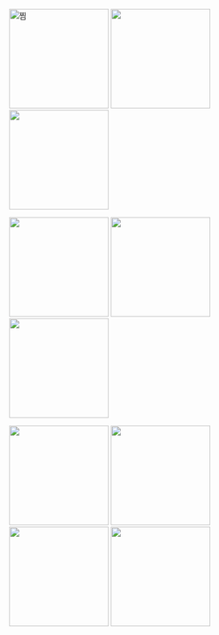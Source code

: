 
<img src="https://user-images.githubusercontent.com/50662636/81503791-9cf8a980-9320-11ea-93a2-1316339ce99e.png" width="180" title="찜">  <img src="https://user-images.githubusercontent.com/50662636/81503801-a4b84e00-9320-11ea-84cf-6e6184b23b42.png" width="180">  <img src="https://user-images.githubusercontent.com/50662636/81503795-a124c700-9320-11ea-9f19-92589ef21b5f.png" width="180">



<img src="https://user-images.githubusercontent.com/50662636/81504387-d7b01100-9323-11ea-9f60-31244dfb9ed1.png" width="180">  <img src="https://user-images.githubusercontent.com/50662636/81503796-a1bd5d80-9320-11ea-8aeb-aa87b4ddc247.png" width="180">  <img src="https://user-images.githubusercontent.com/50662636/81504383-d5e64d80-9323-11ea-9228-e3e97b240475.png" width="180">  



<img src="https://user-images.githubusercontent.com/50662636/81503798-a2ee8a80-9320-11ea-93ef-29d20e5aa2f6.png" width="180">  <img src="https://user-images.githubusercontent.com/50662636/81504384-d7b01100-9323-11ea-8eff-46347f6bbabd.png" width = "180">  <img src="https://user-images.githubusercontent.com/50662636/81503803-a550e480-9320-11ea-995c-2c62603f269c.png" width="180">  <img src="https://user-images.githubusercontent.com/50662636/81503799-a3872100-9320-11ea-8cbf-8420f5912e88.png" width="180">

